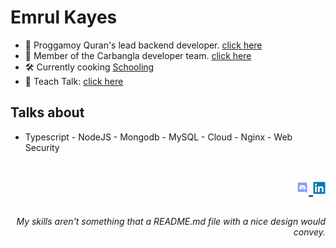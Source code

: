 # **Emrul Kayes**

- 🕋 Proggamoy Quran's lead backend developer. [click here](https://proggamoyquran.com/)
- 🚗 Member of the Carbangla developer team. [click here](https://play.google.com/store/apps/details?id=com.carbangla.user)
- 🛠️ Currently cooking [Schooling](https://www.schooling.app/)
- 📢 Teach Talk: [click here](https://www.kayes.dev/talks)

## Talks about
- Typescript - NodeJS - Mongodb - MySQL - Cloud - Nginx - Web Security

<h1  width="100"> 
  <p align="right"> <a href="https://discord.gg/83YMfkzVhT" target="_blank"> <img src="./assets/discord.svg" height="20"/> </a>
<!--     <a href="https://www.kayes.dev/" target="_blank"> 💼 </a> -->
  <a href="https://www.linkedin.com/in/its-kayes/" target="_blank"> <img src="./assets/linkedin.svg" height="20"/> </a> </p> 
 </h1>
 
 ###### <p align="right"> My skills aren't something that a README.md file with a nice design would convey. </p> 

